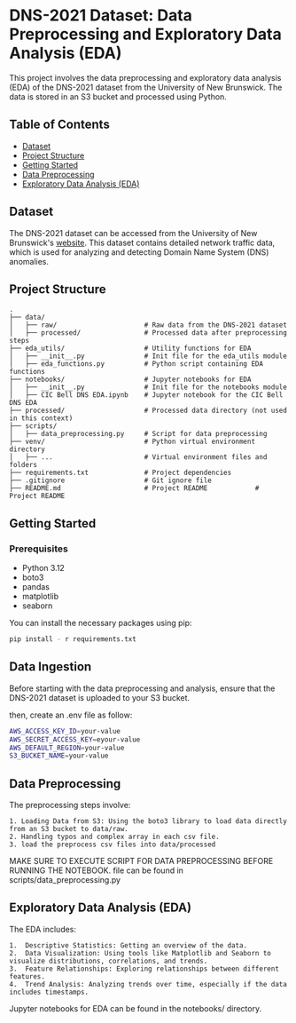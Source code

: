# DNS-2021 Dataset: Data Preprocessing and Exploratory Data Analysis (EDA)

This project involves the data preprocessing and exploratory data analysis (EDA) of the DNS-2021 dataset from the University of New Brunswick. The data is stored in an S3 bucket and processed using Python.

## Table of Contents

- [Dataset](#dataset)
- [Project Structure](#project-structure)
- [Getting Started](#getting-started)
- [Data Preprocessing](#data-preprocessing)
- [Exploratory Data Analysis (EDA)](#exploratory-data-analysis-eda)

## Dataset

The DNS-2021 dataset can be accessed from the University of New Brunswick's [website](https://www.unb.ca/cic/datasets/dns-2021.html). This dataset contains detailed network traffic data, which is used for analyzing and detecting Domain Name System (DNS) anomalies.

## Project Structure
```
.
├── data/
│   ├── raw/                      # Raw data from the DNS-2021 dataset
│   ├── processed/                # Processed data after preprocessing steps
├── eda_utils/                    # Utility functions for EDA
│   ├── __init__.py               # Init file for the eda_utils module
│   ├── eda_functions.py          # Python script containing EDA functions
├── notebooks/                    # Jupyter notebooks for EDA
│   ├── __init__.py               # Init file for the notebooks module
│   ├── CIC Bell DNS EDA.ipynb    # Jupyter notebook for the CIC Bell DNS EDA
├── processed/                    # Processed data directory (not used in this context)
├── scripts/
│   ├── data_preprocessing.py     # Script for data preprocessing
├── venv/                         # Python virtual environment directory
│   ├── ...                       # Virtual environment files and folders
├── requirements.txt              # Project dependencies
├── .gitignore                    # Git ignore file
├── README.md                     # Project README            # Project README 
```              


## Getting Started

### Prerequisites

- Python 3.12
- boto3
- pandas
- matplotlib
- seaborn

You can install the necessary packages using pip:

```bash
pip install - r requirements.txt
```

## Data Ingestion

Before starting with the data preprocessing and analysis, ensure that the DNS-2021 dataset is uploaded to your S3 bucket.

then, create an .env file as follow:
```bash
AWS_ACCESS_KEY_ID=your-value
AWS_SECRET_ACCESS_KEY=eyour-value
AWS_DEFAULT_REGION=your-value
S3_BUCKET_NAME=your-value
```


## Data Preprocessing

The preprocessing steps involve:

	1. Loading Data from S3: Using the boto3 library to load data directly from an S3 bucket to data/raw.
	2. Handling typos and complex array in each csv file.
	3. load the preprocess csv files into data/processed 

MAKE SURE TO EXECUTE SCRIPT FOR DATA PREPROCESSING BEFORE RUNNING THE NOTEBOOK.
file can be found in scripts/data_preprocessing.py

## Exploratory Data Analysis (EDA)

The EDA includes:

	1.	Descriptive Statistics: Getting an overview of the data.
	2.	Data Visualization: Using tools like Matplotlib and Seaborn to visualize distributions, correlations, and trends.
	3.	Feature Relationships: Exploring relationships between different features.
	4.	Trend Analysis: Analyzing trends over time, especially if the data includes timestamps.

Jupyter notebooks for EDA can be found in the notebooks/ directory.

